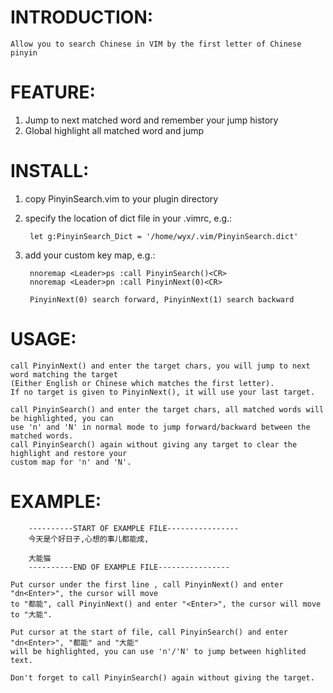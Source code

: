 INTRODUCTION:
=============
	Allow you to search Chinese in VIM by the first letter of Chinese pinyin

FEATURE:
========
1. Jump to next matched word and remember your jump history
2. Global highlight all matched word and jump

INSTALL:
========

1. copy PinyinSearch.vim to your plugin directory

2. specify the location of dict file in your .vimrc, e.g.:

		let g:PinyinSearch_Dict = '/home/wyx/.vim/PinyinSearch.dict'

3. add your custom key map, e.g.:

		nnoremap <Leader>ps :call PinyinSearch()<CR>
		nnoremap <Leader>pn :call PinyinNext(0)<CR>

		PinyinNext(0) search forward, PinyinNext(1) search backward

USAGE:
======

	call PinyinNext() and enter the target chars, you will jump to next word matching the target
	(Either English or Chinese which matches the first letter).  
	If no target is given to PinyinNext(), it will use your last target.

	call PinyinSearch() and enter the target chars, all matched words will be highlighted, you can
	use 'n' and 'N' in normal mode to jump forward/backward between the matched words.  
	call PinyinSearch() again without giving any target to clear the highlight and restore your
	custom map for 'n' and 'N'.

EXAMPLE:
========

		----------START OF EXAMPLE FILE----------------
		今天是个好日子,心想的事儿都能成,

		大能猫
		----------END OF EXAMPLE FILE----------------

	Put cursor under the first line , call PinyinNext() and enter "dn<Enter>", the cursor will move
	to "都能", call PinyinNext() and enter "<Enter>", the cursor will move to "大能".

	Put cursor at the start of file, call PinyinSearch() and enter "dn<Enter>", "都能" and "大能"
	will be highlighted, you can use 'n'/'N' to jump between highlited text. 

	Don't forget to call PinyinSearch() again without giving the target.


